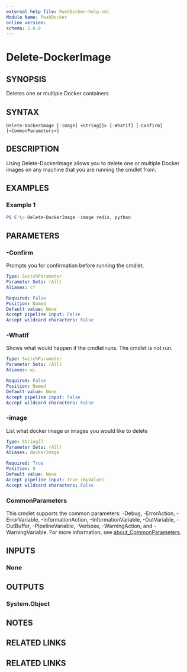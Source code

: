 ```yaml
---
external help file: PwshDocker-help.xml
Module Name: PwshDocker
online version:
schema: 2.0.0
---
```


# Delete-DockerImage

## SYNOPSIS
Deletes one or multiple Docker containers

## SYNTAX

```
Delete-DockerImage [-image] <String[]> [-WhatIf] [-Confirm] [<CommonParameters>]
```

## DESCRIPTION
Using Delete-DockerImage allows you to delete one or multiple Docker images on any machine that you are running the cmdlet from.

## EXAMPLES

### Example 1
```powershell
PS C:\> Delete-DockerImage -image redis, python
```

## PARAMETERS

### -Confirm
Prompts you for confirmation before running the cmdlet.

```yaml
Type: SwitchParameter
Parameter Sets: (All)
Aliases: cf

Required: False
Position: Named
Default value: None
Accept pipeline input: False
Accept wildcard characters: False
```

### -WhatIf
Shows what would happen if the cmdlet runs.
The cmdlet is not run.

```yaml
Type: SwitchParameter
Parameter Sets: (All)
Aliases: wi

Required: False
Position: Named
Default value: None
Accept pipeline input: False
Accept wildcard characters: False
```

### -image
List what docker image or images you would like to delete

```yaml
Type: String[]
Parameter Sets: (All)
Aliases: dockerImage

Required: True
Position: 0
Default value: None
Accept pipeline input: True (ByValue)
Accept wildcard characters: False
```

### CommonParameters
This cmdlet supports the common parameters: -Debug, -ErrorAction, -ErrorVariable, -InformationAction, -InformationVariable, -OutVariable, -OutBuffer, -PipelineVariable, -Verbose, -WarningAction, and -WarningVariable. For more information, see [about_CommonParameters](http://go.microsoft.com/fwlink/?LinkID=113216).

## INPUTS

### None

## OUTPUTS

### System.Object
## NOTES

## RELATED LINKS

## RELATED LINKS
